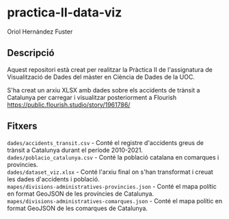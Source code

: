 # practica-II-data-viz

Oriol Hernández Fuster

## Descripció

Aquest repositori està creat per realitzar la Pràctica II de l'assignatura de Visualització de Dades del màster en Ciència de Dades de la UOC.

S'ha creat un arxiu XLSX amb dades sobre els accidents de trànsit a Catalunya per carregar i visualitzar posteriorment a Flourish 
https://public.flourish.studio/story/1961786/

## Fitxers

`dades/accidents_transit.csv` - Conté el registre d'accidents greus de trànsit a Catalunya durant el període 2010-2021.  
`dades/poblacio_catalunya.csv` - Conté la població catalana en comarques i províncies.  
`dades/dataset_viz.xlsx` - Conté l'arxiu final on s'han transformat i creuat les dades d'accidents i població.  
`mapes/divisions-administratives-provincies.json` - Conté el mapa polític en format GeoJSON de les províncies de Catalunya.  
`mapes/divisions-administratives-comarques.json` - Conté el  mapa polític en format GeoJSON de les comarques de Catalunya.

